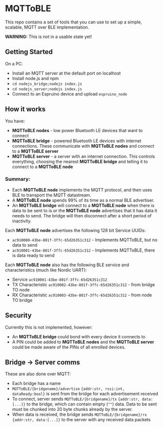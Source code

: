 MQTToBLE
========

This repo contains a set of tools that you can use to set up a simple, scalable, MQTT over BLE implementation.

**WARNING:** This is not in a usable state yet!

Getting Started
---------------

On a PC:

* Install an MQTT server at the default port on localhost
* Install node.js and npm
* `cd nodejs_bridge;nodejs index.js`
* `cd nodejs_server;nodejs index.js`
* Connect to an Espruino device and upload `espruino_node`

How it works
------------

You have:

* **MQTToBLE nodes** - low power Bluetooth LE devices that want to connect
* **MQTToBLE bridge** - powered Bluetooth LE devices with internet connections. These communicate with **MQTToBLE nodes** and connect to a **MQTToBLE server**
* **MQTToBLE server** - a server with an internet connection. This controls everything, choosing the nearest **MQTToBLE bridge** and telling it to connect to a **MQTToBLE node**

### Summary:

* Each **MQTToBLE node** implements the MQTT protocol, and then uses BLE to transport the MQTT datastream.
* A **MQTToBLE node** spends 99% of its time as a normal BLE advertiser.
* An **MQTToBLE bridge** will connect to a **MQTToBLE node** when there is data to be sent to is *or* the **MQTToBLE node** advertises that it has data it needs to send. The bridge will then disconnect after a short period of inactivity.

Each **MQTToBLE node** advertises the following 128 bit Service UUIDs:

* `ac910000-43be-801f-3ffc-65d26351c312` - Implements MQTToBLE, but no data to send
* `ac910001-43be-801f-3ffc-65d26351c312` - Implements MQTToBLE, there is data ready to send

Each **MQTToBLE node** also has the following BLE service and characteristics (much like Nordic UART):

* Service `ac910001-43be-801f-3ffc-65d26351c312`
* TX Characteristic `ac910002-43be-801f-3ffc-65d26351c312` - from bridge TO node
* RX Characteristic `ac910003-43be-801f-3ffc-65d26351c312` - from node TO bridge


Security
--------

Currently this is not implemented, however:

* An **MQTToBLE bridge** could bond with every device it connects to
* A PIN could be added to **MQTToBLE nodes** and the **MQTToBLE server** could be made aware of the PINs of all enrolled devices.

Bridge -> Server comms
----------------------

These are also done over MQTT:

* Each bridge has a name
* `MQTToBLE/{bridgename}/advertise` `{addr:str, rssi:int, dataReady:bool}` is sent from the bridge for each advertisement received
* To connect, server sends `MQTToBLE/{bridgename}/tx` `{addr:str, data:[...]}` to the bridge, which can contain empty (`""`) data. Data to be sent must be chunked into 20 byte chunks already by the server.
* When data is received, the bridge sends `MQTToBLE/{bridgename}/rx` `{addr:str, data:[...]}` to the server with any received data packets
